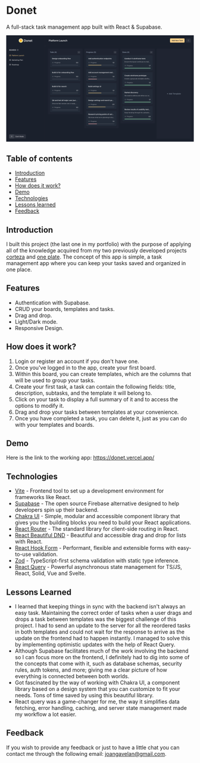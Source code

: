 # Donet

A full-stack task management app built with React & Supabase.

![App Screenshot](https://raw.githubusercontent.com/joangavelan/donet/main/public/donet.png)

## Table of contents

- [Introduction](#introduction)
- [Features](#features)
- [How does it work?](#how-does-it-work)
- [Demo](#demo)
- [Technologies](#technologies)
- [Lessons learned](#lessons-learned)
- [Feedback](#feedback)

## Introduction

I built this project (the last one in my portfolio) with the purpose of applying all of the knowledge acquired from my two previously developed projects [corteza](https://github.com/joangavelan/corteza) and [one plate](https://github.com/joangavelan/one-plate). The concept of this app is simple, a task management app where you can keep your tasks saved and organized in one place.

## Features

- Authentication with Supabase.
- CRUD your boards, templates and tasks.
- Drag and drop.
- Light/Dark mode.
- Responsive Design.

## How does it work?

1. Login or register an account if you don't have one.
2. Once you've logged in to the app, create your first board.
3. Within this board, you can create templates, which are the columns that will be used to group your tasks.
4. Create your first task, a task can contain the following fields: title, description, subtasks, and the template it will belong to.
5. Click on your task to display a full summary of it and to access the options to modify it.
6. Drag and drop your tasks between templates at your convenience.
7. Once you have completed a task, you can delete it, just as you can do with your templates and boards.

## Demo

Here is the link to the working app: https://donet.vercel.app/

## Technologies

- [Vite](https://vitejs.dev/) - Frontend tool to set up a development environment for frameworks like React.
- [Supabase](https://supabase.com/) - The open source Firebase alternative designed to help developers spin up their backend.
- [Chakra UI](https://chakra-ui.com/) - Simple, modular and accessible component library that gives you the building blocks you need to build your React applications.
- [React Router](https://reactrouter.com/en/main/) - The standard library for client-side routing in React.
- [React Beautiful DND](https://github.com/atlassian/react-beautiful-dnd) - Beautiful and accessible drag and drop for lists with React.
- [React Hook Form](https://react-hook-form.com/) - Performant, flexible and extensible forms with easy-to-use validation.
- [Zod](https://zod.dev/) - TypeScript-first schema validation with static type inference.
- [React Query](https://tanstack.com/query/v4/) - Powerful asynchronous state management for TS/JS, React, Solid, Vue and Svelte.

## Lessons Learned

- I learned that keeping things in sync with the backend isn't always an easy task. Maintaining the correct order of tasks when a user drags and drops a task between templates was the biggest challenge of this project. I had to send an update to the server for all the reordered tasks in both templates and could not wait for the response to arrive as the update on the frontend had to happen instantly. I managed to solve this by implementing optimistic updates with the help of React Query.
- Although Supabase facilitates much of the work involving the backend so I can focus more on the frontend, I definitely had to dig into some of the concepts that come with it, such as database schemas, security rules, auth tokens, and more; giving me a clear picture of how everything is connected between both worlds.
- Got fascinated by the way of working with Chakra UI, a component library based on a design system that you can customize to fit your needs. Tons of time saved by using this beautiful library.
- React query was a game-changer for me, the way it simplifies data fetching, error handling, caching, and server state management made my workflow a lot easier.

## Feedback

If you wish to provide any feedback or just to have a little chat you can contact me through the following email: joangavelan@gmail.com.
